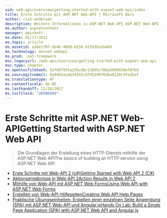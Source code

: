 ```yaml
---
uid: web-api/overview/getting-started-with-aspnet-web-api/index
title: Erste Schritte mit ASP.NET Web-API | Microsoft Docs
author: rick-anderson
description: Weitere Informationen zu ASP.NET Web API ASP.NET Web-API ist ein Framework, das HTTP-Dienste erstellen, die eine Breite Palette von Clients, einschließlich Browsern erreichen erleichtert...
ms.author: aspnetcontent
manager: wpickett
ms.date: 01/17/2012
ms.topic: article
ms.assetid: a36e178f-de46-46d9-b150-61fb3ba1b4d3
ms.technology: dotnet-webapi
ms.prod: .net-framework
msc.legacyurl: /web-api/overview/getting-started-with-aspnet-web-api
msc.type: chapter
ms.openlocfilehash: 31f697935a22bcdbc13055cf8ba5966930ef8fb9
ms.sourcegitcommit: 9a9483aceb34591c97451997036a9120c3fe2baf
ms.translationtype: HT
ms.contentlocale: de-DE
ms.lasthandoff: 11/10/2017
ms.locfileid: "26506849"
---
```

<a name="getting-started-with-aspnet-web-api"></a><span data-ttu-id="ea898-103">Erste Schritte mit ASP.NET Web-API</span><span class="sxs-lookup"><span data-stu-id="ea898-103">Getting Started with ASP.NET Web API</span></span>
====================
> <span data-ttu-id="ea898-104">Die Grundlagen der Erstellung eines HTTP-Diensts mithilfe der ASP.NET Web API</span><span class="sxs-lookup"><span data-stu-id="ea898-104">The basics of building an HTTP service using ASP.NET Web API</span></span>


- [<span data-ttu-id="ea898-105">Erste Schritte mit Web-API 2 (c#)</span><span class="sxs-lookup"><span data-stu-id="ea898-105">Getting Started with Web API 2 (C#)</span></span>](tutorial-your-first-web-api.md)
- [<span data-ttu-id="ea898-106">Aktionsergebnisse in Web-API 2</span><span class="sxs-lookup"><span data-stu-id="ea898-106">Action Results in Web API 2</span></span>](action-results.md)
- [<span data-ttu-id="ea898-107">Mithilfe von Web-API mit ASP.NET Web Forms</span><span class="sxs-lookup"><span data-stu-id="ea898-107">Using Web API with ASP.NET Web Forms</span></span>](using-web-api-with-aspnet-web-forms.md)
- [<span data-ttu-id="ea898-108">Erstellen von Web-API-Hilfeseiten</span><span class="sxs-lookup"><span data-stu-id="ea898-108">Creating Web API Help Pages</span></span>](creating-api-help-pages.md)
- [<span data-ttu-id="ea898-109">Praktische Übungseinheiten: Erstellen einer einzelnen Seite Anwendung (SPA) mit ASP.NET Web-API und Angular.js</span><span class="sxs-lookup"><span data-stu-id="ea898-109">Hands On Lab: Build a Single Page Application (SPA) with ASP.NET Web API and Angular.js</span></span>](build-a-single-page-application-spa-with-aspnet-web-api-and-angularjs.md)
